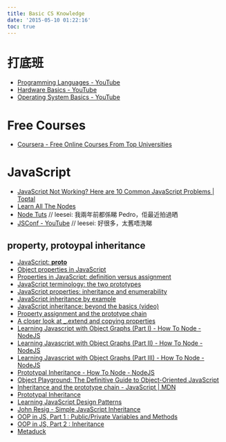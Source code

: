 ```yaml
---
title: Basic CS Knowledge
date: '2015-05-10 01:22:16'
toc: true
---
```


# 打底班
- [Programming Languages - YouTube][@01]
- [Hardware Basics - YouTube][@02]
- [Operating System Basics - YouTube][@03]

# Free Courses
- [Coursera - Free Online Courses From Top Universities][@04]

# JavaScript
- [JavaScript Not Working? Here are 10 Common JavaScript Problems | Toptal][@05]
- [Learn All The Nodes][@06]
- [Node Tuts][@07] // leesei: 我兩年前都係睇 Pedro，佢最近拍過晒
- [JSConf - YouTube][@08] // leesei: 好很多，太舊唔洗睇

## property, protoypal inheritance

- [JavaScript: **proto**][@09]
- [Object properties in JavaScript][@10]
- [Properties in JavaScript: definition versus assignment][@11]
- [JavaScript terminology: the two prototypes][@12]
- [JavaScript properties: inheritance and enumerability][@13]
- [JavaScript inheritance by example][@14]
- [JavaScript inheritance: beyond the basics (video)][@15]
- [Property assignment and the prototype chain][@16]
- [A closer look at \_.extend and copying properties][@17]
- [Learning Javascript with Object Graphs (Part I) - How To Node - NodeJS][@18]
- [Learning Javascript with Object Graphs (Part II) - How To Node - NodeJS][@19]
- [Learning Javascript with Object Graphs (Part III) - How To Node - NodeJS][@20]
- [Prototypal Inheritance - How To Node - NodeJS][@21]
- [Object Playground: The Definitive Guide to Object-Oriented JavaScript][@22]
- [Inheritance and the prototype chain - JavaScript | MDN][@23]
- [Prototypal Inheritance][@24]
- [Learning JavaScript Design Patterns][@25]
- [John Resig - Simple JavaScript Inheritance][@26]
- [OOP in JS, Part 1 : Public/Private Variables and Methods][@27]
- [OOP in JS, Part 2 : Inheritance][@28]
- [Metaduck][@29] 

<!-- reference links -->

[@01]: https://www.youtube.com/playlist?list=PL7141DE955793D3F0
[@02]: https://www.youtube.com/watch?v=9-KUm9YpPm0
[@03]: https://www.youtube.com/watch?v=9GDX-IyZ_C8
[@04]: https://www.coursera.org/courses?courseType=v2.ondemand
[@05]: http://www.toptal.com/javascript/10-most-common-javascript-mistakes
[@06]: http://www.learnallthenodes.com/
[@07]: http://nodetuts.com/index.html
[@08]: https://www.youtube.com/user/jsconfeu/playlists?view=1&sort=dd
[@09]: http://www.2ality.com/2012/10/proto.html
[@10]: http://www.2ality.com/2012/10/javascript-properties.html
[@11]: http://www.2ality.com/2012/08/property-definition-assignment.html
[@12]: http://www.2ality.com/2013/01/two-prototypes.html
[@13]: http://www.2ality.com/2011/07/js-properties.html
[@14]: http://www.2ality.com/2012/01/js-inheritance-by-example.html
[@15]: http://www.2ality.com/2012/11/js-inheritance-beyond-basics.html
[@16]: http://www.2ality.com/2012/11/property-assignment-prototype-chain.html
[@17]: http://www.2ality.com/2012/08/underscore-extend.html
[@18]: http://howtonode.org/object-graphs
[@19]: http://howtonode.org/object-graphs-2
[@20]: http://howtonode.org/object-graphs-3
[@21]: http://howtonode.org/prototypical-inheritance
[@22]: http://www.objectplayground.com/
[@23]: https://developer.mozilla.org/en-US/docs/Web/JavaScript/Inheritance_and_the_prototype_chain
[@24]: http://javascript.crockford.com/prototypal.html
[@25]: http://addyosmani.com/resources/essentialjsdesignpatterns/book/#prototypepatternjavascript
[@26]: http://ejohn.org/blog/simple-javascript-inheritance/
[@27]: http://phrogz.net/JS/classes/OOPinJS.html
[@28]: http://phrogz.net/JS/classes/OOPinJS2.html
[@29]: http://metaduck.com/05-dump-this.html
